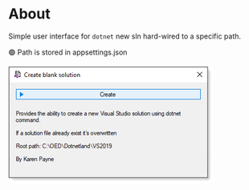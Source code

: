 # About

Simple user interface for `dotnet` new sln hard-wired to a specific path.

:green_circle: Path is stored in appsettings.json


![img](assets/screenshot.png)